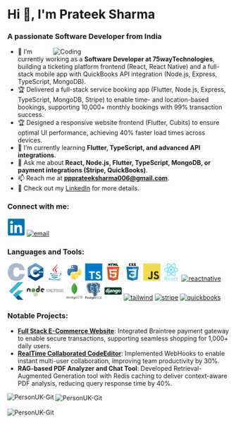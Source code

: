 # Hi 👋, I'm Prateek Sharma

### A passionate Software Developer from India

<img align="right" alt="Coding" width="400" src="https://cdn.dribbble.com/users/1019864/screenshots/3079099/codeloop.gif">

- 🔭 I’m currently working as a **Software Developer at 75wayTechnologies**, building a ticketing platform frontend (React, React Native) and a full-stack mobile app with QuickBooks API integration (Node.js, Express, TypeScript, MongoDB).
- 🏆 Delivered a full-stack service booking app (Flutter, Node.js, Express, TypeScript, MongoDB, Stripe) to enable time- and location-based bookings, supporting 10,000+ monthly bookings with 99% transaction success.
- 🏆 Designed a responsive website frontend (Flutter, Cubits) to ensure optimal UI performance, achieving 40% faster load times across devices.
- 🌱 I’m currently learning **Flutter, TypeScript, and advanced API integrations**.
- 💬 Ask me about **React, Node.js, Flutter, TypeScript, MongoDB, or payment integrations (Stripe, QuickBooks)**.
- 📫 Reach me at **ppprateeksharma006@gmail.com**.
- 🔗 Check out my [LinkedIn](https://www.linkedin.com/in/prateek-sharma-1b4882264/) for more details.

### Connect with me:
[<img src="https://raw.githubusercontent.com/devicons/devicon/master/icons/linkedin/linkedin-original.svg" alt="linkedin" width="40" height="40"/>](https://www.linkedin.com/in/prateek-sharma-1b4882264/) [<img src="https://img.icons8.com/fluent/48/000000/email.png" alt="email" width="40" height="40"/>](mailto:ppprateeksharma006@gmail.com)

### Languages and Tools:
[<img src="https://raw.githubusercontent.com/devicons/devicon/master/icons/c/c-original.svg" alt="c" width="40" height="40"/>](https://www.cprogramming.com/) [<img src="https://raw.githubusercontent.com/devicons/devicon/master/icons/cplusplus/cplusplus-original.svg" alt="cplusplus" width="40" height="40"/>](https://www.w3schools.com/cpp/) [<img src="https://raw.githubusercontent.com/devicons/devicon/master/icons/java/java-original.svg" alt="java" width="40" height="40"/>](https://www.java.com) [<img src="https://raw.githubusercontent.com/devicons/devicon/master/icons/python/python-original.svg" alt="python" width="40" height="40"/>](https://www.python.org) [<img src="https://raw.githubusercontent.com/devicons/devicon/master/icons/typescript/typescript-original.svg" alt="typescript" width="40" height="40"/>](https://www.typescriptlang.org/) [<img src="https://raw.githubusercontent.com/devicons/devicon/master/icons/html5/html5-original-wordmark.svg" alt="html5" width="40" height="40"/>](https://www.w3.org/html/) [<img src="https://raw.githubusercontent.com/devicons/devicon/master/icons/css3/css3-original-wordmark.svg" alt="css3" width="40" height="40"/>](https://www.w3schools.com/css/) [<img src="https://raw.githubusercontent.com/devicons/devicon/master/icons/javascript/javascript-original.svg" alt="javascript" width="40" height="40"/>](https://developer.mozilla.org/en-US/docs/Web/JavaScript) [<img src="https://raw.githubusercontent.com/devicons/devicon/master/icons/react/react-original-wordmark.svg" alt="react" width="40" height="40"/>](https://reactjs.org/) [<img src="https://reactnative.dev/img/favicon.ico" alt="reactnative" width="40" height="40"/>](https://reactnative.dev/) [<img src="https://raw.githubusercontent.com/devicons/devicon/master/icons/flutter/flutter-original.svg" alt="flutter" width="40" height="40"/>](https://flutter.dev/) [<img src="https://raw.githubusercontent.com/devicons/devicon/master/icons/nodejs/nodejs-original-wordmark.svg" alt="nodejs" width="40" height="40"/>](https://nodejs.org) [<img src="https://raw.githubusercontent.com/devicons/devicon/master/icons/express/express-original-wordmark.svg" alt="express" width="40" height="40"/>](https://expressjs.com) [<img src="https://raw.githubusercontent.com/devicons/devicon/master/icons/mongodb/mongodb-original-wordmark.svg" alt="mongodb" width="40" height="40"/>](https://www.mongodb.com/) [<img src="https://raw.githubusercontent.com/devicons/devicon/master/icons/postgresql/postgresql-original-wordmark.svg" alt="postgresql" width="40" height="40"/>](https://www.postgresql.org/) [<img src="https://raw.githubusercontent.com/devicons/devicon/master/icons/django/django-original.svg" alt="django" width="40" height="40"/>](https://www.djangoproject.com/) [<img src="https://www.vectorlogo.zone/logos/tailwindcss/tailwindcss-icon.svg" alt="tailwind" width="40" height="40"/>](https://tailwindcss.com/) [<img src="https://raw.githubusercontent.com/devicons/devicon/master/icons/stripe/stripe-original.svg" alt="stripe" width="40" height="40"/>](https://stripe.com/) [<img src="https://www.vectorlogo.zone/logos/quickbooks/quickbooks-icon.svg" alt="quickbooks" width="40" height="40"/>](https://quickbooks.intuit.com/)

### Notable Projects:
- **[Full Stack E-Commerce Website](https://prateek-ecom.netlify.app/)**: Integrated Braintree payment gateway to enable secure transactions, supporting seamless shopping for 1,000+ daily users.
- **[RealTime Collaborated CodeEditor](https://realtime-code-editor-jq4r.onrender.com/)**: Implemented WebHooks to enable instant multi-user collaboration, improving team productivity by 30%.
- **RAG-based PDF Analyzer and Chat Tool**: Developed Retrieval-Augmented Generation tool with Redis caching to deliver context-aware PDF analysis, reducing query response time by 40%.

<p><img align="left" src="https://github-readme-stats.vercel.app/api/top-langs?username=PersonUK-Git&show_icons=true&locale=en&layout=compact" alt="PersonUK-Git" /></p>

<p>&nbsp;<img align="center" src="https://github-readme-stats.vercel.app/api?username=PersonUK-Git&show_icons=true&locale=en" alt="PersonUK-Git" /></p>

<p><img align="center" src="https://github-readme-streak-stats.herokuapp.com/?user=PersonUK-Git&" alt="PersonUK-Git" /></p>

